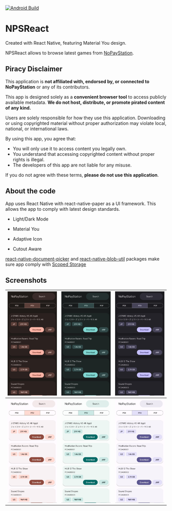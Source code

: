 
[![Android Build](https://github.com/100Daisy/NPSReact/actions/workflows/build.yml/badge.svg?branch=main)](https://github.com/100Daisy/NPSReact/actions/workflows/build.yml)

# NPSReact

Created with React Native, featuring Material You design.

NPSReact allows to browse latest games from [NoPayStation](https://nopaystation.com/).


## Piracy Disclaimer

This application is **not affiliated with, endorsed by, or connected to NoPayStation** or any of its contributors.

This app is designed solely as a **convenient browser tool** to access publicly available metadata. **We do not host, distribute, or promote pirated content of any kind.**

Users are solely responsible for how they use this application. Downloading or using copyrighted material without proper authorization may violate local, national, or international laws.

By using this app, you agree that:
- You will only use it to access content you legally own.
- You understand that accessing copyrighted content without proper rights is illegal.
- The developers of this app are not liable for any misuse.

If you do not agree with these terms, **please do not use this application**.

## About the code

  

App uses React Native with react-native-paper as a UI framework. This allows the app to comply with latest design standards.

  

- Light/Dark Mode

- Material You

- Adaptive Icon

- Cutout Aware

  

[react-native-document-picker](https://github.com/rnmods/react-native-document-picker) and [react-native-blob-util](https://github.com/RonRadtke/react-native-blob-util) packages make sure app comply with [Scoped Storage](https://source.android.com/docs/core/storage/scoped)

## Screenshots  
| ![Test](https://github.com/100Daisy/NPSReact/blob/main/screenshots/dark-1.jpg?raw=true) | ![Test](https://github.com/100Daisy/NPSReact/blob/main/screenshots/dark-2.jpg?raw=true) | ![Test](https://github.com/100Daisy/NPSReact/blob/main/screenshots/dark-3.jpg?raw=true) |
|--|--|--|
| ![Test](https://github.com/100Daisy/NPSReact/blob/main/screenshots/white-1.jpg?raw=true) | ![Test](https://github.com/100Daisy/NPSReact/blob/main/screenshots/white-2.jpg?raw=true) |![Test](https://github.com/100Daisy/NPSReact/blob/main/screenshots/white-3.jpg?raw=true) |











